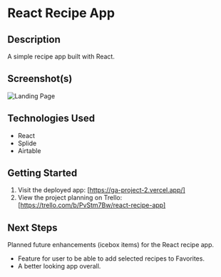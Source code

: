 # React Recipe App

## Description

A simple recipe app built with React.

## Screenshot(s)


![Landing Page](/path/to/landing-page-screenshot.png)
<!-- Add more screenshots if needed -->

## Technologies Used

- React
- Splide
- Airtable

## Getting Started

1. Visit the deployed app: [https://ga-project-2.vercel.app/]
2. View the project planning on Trello: [https://trello.com/b/PvStm7Bw/react-recipe-app]

## Next Steps

Planned future enhancements (icebox items) for the React recipe app.

- Feature for user to be able to add selected recipes to Favorites.
- A better looking app overall.

